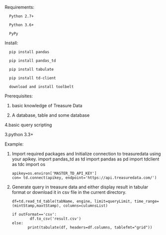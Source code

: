 Requirements:

      Python 2.7+

      Python 3.6+

      PyPy

Install:

      pip install pandas

      pip install pandas_td

      pip install tabulate

      pip install td-client

      download and install toolbelt


Prerequisites:
  1. basic knowledge of Treasure Data
  
  2. A database, table and some database
  
  4.basic query scripting
  
  3.python 3.3+

Example:
   1. Import required packages and Initialize connection to treasuredata using your apikey.
          import pandas_td as td
          import pandas as pd
          import tdclient as tdc
          import os

          apikey=os.environ['MASTER_TD_API_KEY']
          con= td.connect(apikey, endpoint='https://api.treasuredata.com/')

  2. Generate query in treasure data and either display result in tabular format or download it in csv file in the current directory.

         df=td.read_td_table(tabName, engine, limit=queryLimit, time_range=(mintStamp,maxtStamp), columns=culumnsList)

         if outFormat=='csv':
                 df.to_csv('result.csv')
         else:
                print(tabulate(df, headers=df.columns, tablefmt="grid"))

